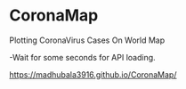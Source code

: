 # CoronaMap
Plotting CoronaVirus Cases On World Map

-Wait for some seconds for API loading.

 https://madhubala3916.github.io/CoronaMap/
